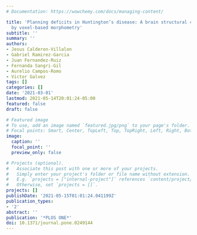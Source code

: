 ```yaml
---
# Documentation: https://wowchemy.com/docs/managing-content/

title: 'Planning deficits in Huntington’s disease: A brain structural correlation
  by voxel-based morphometry'
subtitle: ''
summary: ''
authors:
- Jesus Calderon-Villalon
- Gabriel Ramirez-Garcia
- Juan Fernandez-Ruiz
- Fernanda Sangri-Gil
- Aurelio Campos-Romo
- Victor Galvez
tags: []
categories: []
date: '2021-03-01'
lastmod: 2021-05-14T20:01:24-05:00
featured: false
draft: false

# Featured image
# To use, add an image named `featured.jpg/png` to your page's folder.
# Focal points: Smart, Center, TopLeft, Top, TopRight, Left, Right, BottomLeft, Bottom, BottomRight.
image:
  caption: ''
  focal_point: ''
  preview_only: false

# Projects (optional).
#   Associate this post with one or more of your projects.
#   Simply enter your project's folder or file name without extension.
#   E.g. `projects = ["internal-project"]` references `content/project/deep-learning/index.md`.
#   Otherwise, set `projects = []`.
projects: []
publishDate: '2021-05-15T01:01:24.041199Z'
publication_types:
- '2'
abstract: ''
publication: '*PLOS ONE*'
doi: 10.1371/journal.pone.0249144
---
```

